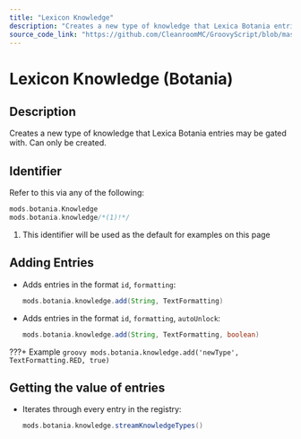 ```yaml
---
title: "Lexicon Knowledge"
description: "Creates a new type of knowledge that Lexica Botania entries may be gated with. Can only be created."
source_code_link: "https://github.com/CleanroomMC/GroovyScript/blob/master/src/main/java/com/cleanroommc/groovyscript/compat/mods/botania/Knowledge.java"
---
```


# Lexicon Knowledge (Botania)

## Description

Creates a new type of knowledge that Lexica Botania entries may be gated with. Can only be created.

## Identifier

Refer to this via any of the following:

```groovy hl_lines="2"
mods.botania.Knowledge
mods.botania.knowledge/*(1)!*/
```

1. This identifier will be used as the default for examples on this page

## Adding Entries

- Adds entries in the format `id`, `formatting`:

    ```groovy
    mods.botania.knowledge.add(String, TextFormatting)
    ```

- Adds entries in the format `id`, `formatting`, `autoUnlock`:

    ```groovy
    mods.botania.knowledge.add(String, TextFormatting, boolean)
    ```

???+ Example
    ```groovy
    mods.botania.knowledge.add('newType', TextFormatting.RED, true)
    ```

## Getting the value of entries

- Iterates through every entry in the registry:

    ```groovy
    mods.botania.knowledge.streamKnowledgeTypes()
    ```
